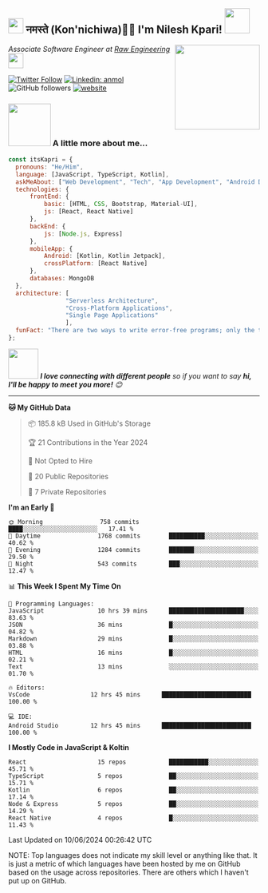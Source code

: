 


<h2><img src="https://emojis.slackmojis.com/emojis/images/1531849430/4246/blob-sunglasses.gif?1531849430" width="30"/> नमस्ते (Kon'nichiwa)🙏🏻  I'm Nilesh Kpari! <img src="https://media.tenor.com/OVgORc9Py6QAAAAi/goku-dbz.gif" width="50"></h2>
<img align='right' src="https://media4.giphy.com/media/v1.Y2lkPTc5MGI3NjExYzF4d3M0eGkxcmhsMWY2cHozbm0zcjdpaXg5MzJlNzVkbGF4OG1ydyZlcD12MV9pbnRlcm5hbF9naWZfYnlfaWQmY3Q9Zw/HzPtbOKyBoBFsK4hyc/giphy.webp" width="170">
<p><em>Associate Software Engineer at <a href="https://www.raweng.com/">Raw Engineering
</a><img src="https://media.giphy.com/media/WUlplcMpOCEmTGBtBW/giphy.gif" width="30"> 
</em></p>

[![Twitter Follow](https://img.shields.io/twitter/follow/nileshKapri?label=Follow)](https://twitter.com/intent/follow?screen_name=nileshKapri_)
[![Linkedin: anmol](https://img.shields.io/badge/-nilesh-kapri?style=flat-square&logo=Linkedin&logoColor=white&link=https://www.linkedin.com/in/nilesh-kapri/)](https://www.linkedin.com/in/nilesh-kapri/)
![GitHub followers](https://img.shields.io/github/followers/itsKapri?label=Follow&style=social)
[![website](https://img.shields.io/badge/Website-46a2f1.svg?&style=flat-square&logo=Google-Chrome&logoColor=white&link=https://itskapri.github.io/nk-portfolio/)](https://itskapri.github.io/nk-portfolio/)








### <img src="https://media1.tenor.com/m/ncWGEFQO73kAAAAC/glasses-anime.gif" width="85"> A little more about me...  

```javascript
const itsKapri = {
  pronouns: "He/Him",
  language: [JavaScript, TypeScript, Kotlin],
  askMeAbout: ["Web Development", "Tech", "App Development", "Android Development", "New Games"],
  technologies: {
      frontEnd: {
          basic: [HTML, CSS, Bootstrap, Material-UI],
          js: [React, React Native]
      },
      backEnd: {
          js: [Node.js, Express]
      },
      mobileApp: {
          Android: [Kotlin, Kotlin Jetpack],
          crossPlatform: [React Native]
      },
      databases: MongoDB
  },
  architecture: [
                "Serverless Architecture", 
                "Cross-Platform Applications", 
                "Single Page Applications"
                ],
  funFact: "There are two ways to write error-free programs; only the third one works."
};
```

<img src="https://media.giphy.com/media/LnQjpWaON8nhr21vNW/giphy.gif" width="60"> <em><b>I love connecting with different people</b> so if you want to say <b>hi, I'll be happy to meet you more!</b> 😊</em>

---

**🐱 My GitHub Data** 

> 📦 185.8 kB Used in GitHub's Storage 
 > 
> 🏆 21 Contributions in the Year 2024
 > 
> 🚫 Not Opted to Hire
 > 
> 📜 20 Public Repositories 
 > 
> 🔑 7 Private Repositories 
 > 
**I'm an Early 🐤** 

```text
🌞 Morning                758 commits         ████░░░░░░░░░░░░░░░░░░░░░   17.41 % 
🌆 Daytime                1768 commits        ██████████░░░░░░░░░░░░░░░   40.62 % 
🌃 Evening                1284 commits        ███████░░░░░░░░░░░░░░░░░░   29.50 % 
🌙 Night                  543 commits         ███░░░░░░░░░░░░░░░░░░░░░░   12.47 % 
```

📊 **This Week I Spent My Time On** 

```text
💬 Programming Languages: 
JavaScript               10 hrs 39 mins      █████████████████████░░░░   83.63 % 
JSON                     36 mins             █░░░░░░░░░░░░░░░░░░░░░░░░   04.82 % 
Markdown                 29 mins             █░░░░░░░░░░░░░░░░░░░░░░░░   03.88 % 
HTML                     16 mins             █░░░░░░░░░░░░░░░░░░░░░░░░   02.21 % 
Text                     13 mins             ░░░░░░░░░░░░░░░░░░░░░░░░░   01.70 % 

🔥 Editors: 
VsCode                 12 hrs 45 mins      █████████████████████████   100.00 % 

💻 IDE: 
Android Studio         12 hrs 45 mins      █████████████████████████   100.00 % 
```

**I Mostly Code in JavaScript & Koltin** 

```text
React                    15 repos            ███████████░░░░░░░░░░░░░░   45.71 %
TypeScript               5 repos             ██░░░░░░░░░░░░░░░░░░░░░░░   15.71 %
Kotlin                   6 repos             ██░░░░░░░░░░░░░░░░░░░░░░░   17.14 %
Node & Express           5 repos             ██░░░░░░░░░░░░░░░░░░░░░░░   14.29 %
React Native             4 repos             █░░░░░░░░░░░░░░░░░░░░░░░░   11.43 %
```




 Last Updated on 10/06/2024 00:26:42 UTC
<!--END_SECTION:waka-->


NOTE: Top languages does not indicate my skill level or anything like that. It is just a metric of which languages have been hosted by me on GitHub based on the usage across repositories. There are others which I haven't put up on GitHub.


